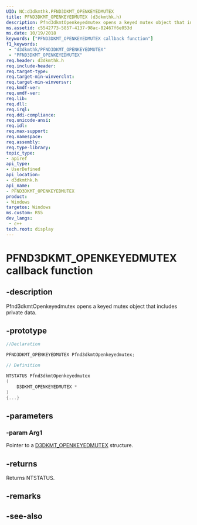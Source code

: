 ```yaml
---
UID: NC:d3dkmthk.PFND3DKMT_OPENKEYEDMUTEX
title: PFND3DKMT_OPENKEYEDMUTEX (d3dkmthk.h)
description: Pfnd3dkmtOpenkeyedmutex opens a keyed mutex object that includes private data.
ms.assetid: c5542773-5857-4137-98ac-82467f6e053d
ms.date: 10/19/2018
keywords: ["PFND3DKMT_OPENKEYEDMUTEX callback function"]
f1_keywords:
 - "d3dkmthk/PFND3DKMT_OPENKEYEDMUTEX"
 - "PFND3DKMT_OPENKEYEDMUTEX"
req.header: d3dkmthk.h
req.include-header:
req.target-type:
req.target-min-winverclnt:
req.target-min-winversvr:
req.kmdf-ver:
req.umdf-ver:
req.lib:
req.dll:
req.irql: 
req.ddi-compliance:
req.unicode-ansi:
req.idl:
req.max-support:
req.namespace:
req.assembly:
req.type-library: 
topic_type: 
- apiref
api_type: 
- UserDefined
api_location: 
- d3dkmthk.h
api_name: 
- PFND3DKMT_OPENKEYEDMUTEX
product:
- Windows
targetos: Windows
ms.custom: RS5
dev_langs:
 - c++
tech.root: display
---
```


# PFND3DKMT_OPENKEYEDMUTEX callback function

## -description

Pfnd3dkmtOpenkeyedmutex opens a keyed mutex object that includes private data.

## -prototype

```cpp
//Declaration

PFND3DKMT_OPENKEYEDMUTEX Pfnd3dkmtOpenkeyedmutex; 

// Definition

NTSTATUS Pfnd3dkmtOpenkeyedmutex 
(
	D3DKMT_OPENKEYEDMUTEX *
)
{...}

```

## -parameters

### -param Arg1

Pointer to a [D3DKMT_OPENKEYEDMUTEX](ns-d3dkmthk-_d3dkmt_openkeyedmutex.md) structure.

## -returns

Returns NTSTATUS.


## -remarks




## -see-also

